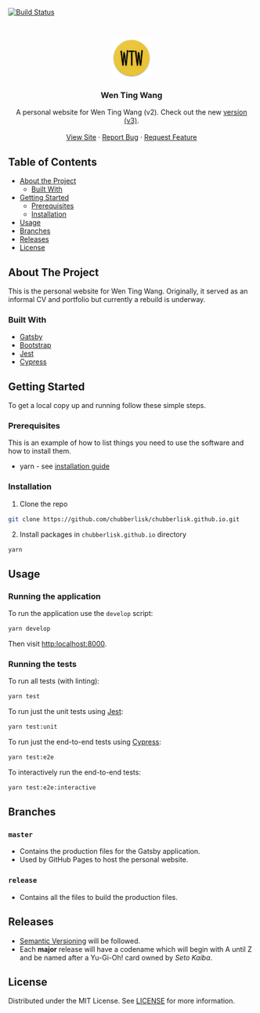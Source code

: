 [![Build Status](https://travis-ci.com/chubberlisk/chubberlisk.github.io.svg?branch=release-v2)](https://travis-ci.com/chubberlisk/chubberlisk.github.io)

<br />
<p align="center">
  <a href="https://github.com/chubberlisk/chubberlisk.github.io">
    <img src="static/icons/icon-512x512.png" alt="Logo" width="80" height="80">
  </a>

  <h3 align="center">Wen Ting Wang</h3>

  <p align="center">
    A personal website for Wen Ting Wang (v2). Check out the new <a href="https://github.com/chubberlisk/chubberlisk">version (v3)</a>.
    <br />
    <br />
    <a href=https://chubberlisk.github.io/">View Site</a>
    ·
    <a href="https://github.com/chubberlisk/chubberlisk.github.io/issues">Report Bug</a>
    ·
    <a href="https://github.com/chubberlisk/chubberlisk.github.io/issues">Request Feature</a>
  </p>
</p>

## Table of Contents

- [About the Project](#about-the-project)
  - [Built With](#built-with)
- [Getting Started](#getting-started)
  - [Prerequisites](#prerequisites)
  - [Installation](#installation)
- [Usage](#usage)
- [Branches](#branches)
- [Releases](#releases)
- [License](#license)

## About The Project

This is the personal website for Wen Ting Wang. Originally, it served as an informal CV and portfolio but currently a rebuild is underway.

### Built With

- [Gatsby](https://www.gatsbyjs.org/)
- [Bootstrap](https://getbootstrap.com/)
- [Jest](https://jestjs.io/)
- [Cypress](https://www.cypress.io/)

## Getting Started

To get a local copy up and running follow these simple steps.

### Prerequisites

This is an example of how to list things you need to use the software and how to install them.

- yarn - see [installation guide](https://yarnpkg.com/en/docs/getting-started)

### Installation

1. Clone the repo

```sh
git clone https://github.com/chubberlisk/chubberlisk.github.io.git
```

2. Install packages in `chubberlisk.github.io` directory

```sh
yarn
```

## Usage

### Running the application

To run the application use the `develop` script:

```sh
yarn develop
```

Then visit [http:localhost:8000]().

### Running the tests

To run all tests (with linting):

```sh
yarn test
```

To run just the unit tests using [Jest](https://jestjs.io/):

```sh
yarn test:unit
```

To run just the end-to-end tests using [Cypress](https://www.cypress.io/):

```sh
yarn test:e2e
```

To interactively run the end-to-end tests:

```sh
yarn test:e2e:interactive
```

## Branches

### `master`

- Contains the production files for the Gatsby application.
- Used by GitHub Pages to host the personal website.

### `release`

- Contains all the files to build the production files.

## Releases

- [Semantic Versioning](https://semver.org/) will be followed.
- Each **major** release will have a codename which will begin with A until Z and be named after a Yu-Gi-Oh! card owned by _Seto Kaiba_.

## License

Distributed under the MIT License. See [LICENSE](/LICENSE) for more information.
